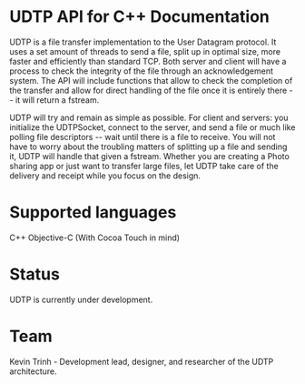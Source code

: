 UDTP API for C++ Documentation
====

UDTP is a file transfer implementation to the User Datagram protocol. It uses a set amount of threads to send a file, split up in optimal size, more faster and efficiently than standard TCP. Both server and client will have a process to check the integrity of the file through an acknowledgement system. The API will include functions that allow to check the completion of the transfer and allow for direct handling of the file once it is entirely there -- it will return a fstream.

UDTP will try and remain as simple as possible. For client and servers: you initialize the UDTPSocket, connect to the server, and send a file or much like polling file descriptors -- wait until there is a file to receive. You will not have to worry about the troubling matters of splitting up a file and sending it, UDTP will handle that given a fstream. Whether you are creating a Photo sharing app or just want to transfer large files, let UDTP take care of the delivery and receipt while you focus on the design.

Supported languages
====
C++
Objective-C (With Cocoa Touch in mind)

Status
====
UDTP is currently under development.

Team
====
Kevin Trinh - Development lead, designer, and researcher of the UDTP architecture.
